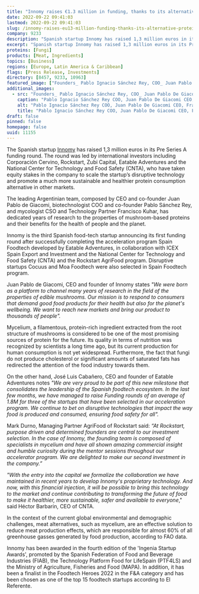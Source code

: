```yaml
---
title: "Innomy raises €1.3 million in funding, thanks to its alternative proteins based on mushrooms"
date: 2022-09-22 09:41:03
lastmod: 2022-09-22 09:41:03
slug: /innomy-raises-eu13-million-funding-thanks-its-alternative-proteins-based-mushrooms
company: 9233
description: "Spanish startup Innomy has raised 1,3 million euros in its Pre Series A funding round led by international investors as Corporación Cervino, Rockstart, Zubi Capital, Eatable Adventures and the National Center for Technology and Food Safety."
excerpt: "Spanish startup Innomy has raised 1,3 million euros in its Pre Series A funding round led by international investors as Corporación Cervino, Rockstart, Zubi Capital, Eatable Adventures and the National Center for Technology and Food Safety."
proteins: [Fungi]
products: [Meat, Ingredients]
topics: [Business]
regions: [Europe, Latin America & Caribbean]
flags: [Press Release, Investments]
directory: [8457, 9233, 10963]
featured_image: ["Founders_ Pablo Ignacio Sánchez Rey, COO_ Juan Pablo De Giacomi, CEO_ Francisco Kuhar, CSO.jpg"]
additional_images:
  - src: "Founders_ Pablo Ignacio Sánchez Rey, COO_ Juan Pablo De Giacomi, CEO_ Francisco Kuhar, CSO.jpg"
    caption: "Pablo Ignacio Sánchez Rey COO, Juan Pablo De Giacomi CEO, Francisco Kuhar CSO"
    alt: "Pablo Ignacio Sánchez Rey COO, Juan Pablo De Giacomi CEO, Francisco Kuhar CSO"
    title: "Pablo Ignacio Sánchez Rey COO, Juan Pablo De Giacomi CEO, Francisco Kuhar CSO"
draft: false
pinned: false
homepage: false
uuid: 11155
---
```

<p>The Spanish startup <a href="http://innomylabs.com/">Innomy</a> has raised 1,3 million euros in its Pre Series A funding round. The round was led by international investors including Corporación Cervino, Rockstart, Zubi Capital, Eatable Adventures and the National Center for Technology and Food Safety (CNTA), who have taken equity stakes in the company to scale the startup’s disruptive technology and promote a much more sustainable and healthier protein consumption alternative in other markets.</p>
<p>The leading Argentinian team, composed by CEO and co-founder Juan Pablo de Giacomi, biotechnologist COO and co-founder Pablo Sánchez Rey, and mycologist CSO and Technology Partner Francisco Kuhar, has dedicated years of research to the properties of mushroom-based proteins and their benefits for the health of people and the planet.</p>
<p>Innomy is the third Spanish food-tech startup announcing its first funding round after successfully completing the acceleration program Spain Foodtech developed by Eatable Adventures, in collaboration with ICEX Spain Export and Investment and the National Center for Technology and Food Safety (CNTA) and the Rockstart AgriFood program. Disruptive startups Cocuus and Moa Foodtech were also selected in Spain Foodtech program.</p>
<p>Juan Pablo de Giacomi, CEO and founder of Innomy states <em>"We were born as a platform to channel many years of research in the field of the properties of edible mushrooms. Our mission is to respond to consumers that demand good food products for their health but also for the planet's wellbeing. We want to reach new markets and bring our product to thousands of people".</em></p>
<p>Mycelium, a filamentous, protein-rich ingredient extracted from the root structure of mushrooms is considered to be one of the most promising sources of protein for the future. Its quality in terms of nutrition was recognized by scientists a long time ago, but its current production for human consumption is not yet widespread. Furthermore, the fact that fungi do not produce cholesterol or significant amounts of saturated fats has redirected the attention of the food industry towards them.</p>
<p>On the other hand, José Luis Cabañero, CEO and founder of Eatable Adventures notes <em>"We are very proud to be part of this new milestone that consolidates the leadership of the Spanish foodtech ecosystem. In the last few months, we have managed to raise Funding rounds of an average of 1.8M for three of the startups that have been selected in our acceleration program. We continue to bet on disruptive technologies that impact the way food is produced and consumed, ensuring food safety for all".</em></p>
<p>Mark Durno, Managing Partner AgriFood of Rockstart said: <em>“At Rockstart, purpose driven and determined founders are central to our investment selection. In the case of Innomy, the founding team is composed of specialists in mycelium and have all shown amazing commercial insight and humble curiosity during the mentor sessions throughout our accelerator program. We are delighted to make our second investment in the company.”</em></p>
<p><em>"With the entry into the capital we formalize the collaboration we have maintained in recent years to develop Innomy's proprietary technology. And now, with this financial injection, it will be possible to bring this technology to the market and continue contributing to transforming the future of food to make it healthier, more sustainable, safer and available to everyone</em>," said Héctor Barbarin, CEO of CNTA.</p>
<p>In the context of the current global environmental and demographic challenges, meat alternatives, such as mycelium, are an effective solution to reduce meat production effects, which are responsible for almost 60% of all greenhouse gasses generated by food production, according to FAO data.</p>
<p>Innomy has been awarded in the fourth edition of the 'Ingenia Startup Awards', promoted by the Spanish Federation of Food and Beverage Industries (FIAB), the Technology Platform Food for LifeSpain (PTF4LS) and the Ministry of Agriculture, Fisheries and Food (MAPA). In addition, it has been a finalist in the Foodtech Heroes 2022 in the F&A category and has been chosen as one of the top 15 foodtech startups according to El Referente.</p>
